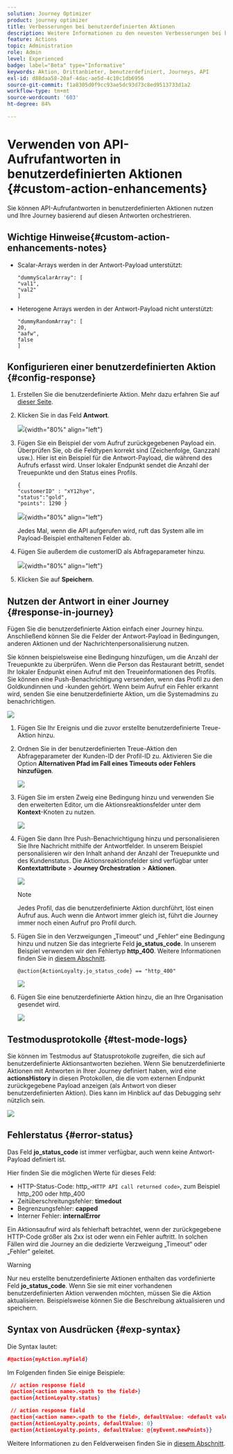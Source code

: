 ```yaml
---
solution: Journey Optimizer
product: journey optimizer
title: Verbesserungen bei benutzerdefinierten Aktionen
description: Weitere Informationen zu den neuesten Verbesserungen bei benutzerdefinierten Aktionen
feature: Actions
topic: Administration
role: Admin
level: Experienced
badge: label="Beta" type="Informative"
keywords: Aktion, Drittanbieter, benutzerdefiniert, Journeys, API
exl-id: d88daa58-20af-4dac-ae5d-4c10c1db6956
source-git-commit: f1a8305d0f9cc93ae5dc93d73c8ed9513733d1a2
workflow-type: tm+mt
source-wordcount: '603'
ht-degree: 84%

---
```


# Verwenden von API-Aufrufantworten in benutzerdefinierten Aktionen {#custom-action-enhancements}

Sie können API-Aufrufantworten in benutzerdefinierten Aktionen nutzen und Ihre Journey basierend auf diesen Antworten orchestrieren.

<!--
You can now leverage API call responses in custom actions and orchestrate your journeys based on these responses.

This capability was previously only available when using data sources. You can now use it with custom actions. 
-->

## Wichtige Hinweise{#custom-action-enhancements-notes}

<!--
* Custom actions should only be used with private or internal endpoints, and used with an appropriate capping or throttling limit. See [this page](../configuration/external-systems.md). 
-->

* Scalar-Arrays werden in der Antwort-Payload unterstützt:

  ```
  "dummyScalarArray": [
  "val1",
  "val2"
  ]
  ```

* Heterogene Arrays werden in der Antwort-Payload nicht unterstützt:

  ```
  "dummyRandomArray": [
  20,
  "aafw",
  false
  ]
  ```

<!--
## Best practices{#custom-action-enhancements-best-practices}

A capping limit of 5000 calls/s is defined for all custom actions. This limit has been set based on customers usage, to protect external endpoints targeted by custom actions. You need to take this into account in your audience-based journeys by defining an appropriate reading rate (5000 profiles/s when custom actions are used). If needed, you can override this setting by defining a greater capping or throttling limit through our Capping/Throttling APIs. See [this page](../configuration/external-systems.md).

You should not target public endpoints with custom actions for various reasons:

* Without proper capping or throttling, there is a risk of sending too many calls to a public endpoint that may not support such volume.
* Profile data can be sent through custom actions, so targeting a public endpoint could lead to inadvertently sharing personal information externally.
* You have no control on the data being returned by public endpoints. If an endpoint changes its API or starts sending incorrect information, those will be made available in communications sent, with potential negative impacts.
-->

<!--
## Define the custom action {#define-custom-action}

When defining the custom action, two enhancements have been made available: the addition of the GET method and the new payload response field. The other options and parameters are unchanged. See [this page](../action/about-custom-action-configuration.md).

### Endpoint configuration {#endpoint-configuration}

The **URL configuration** section has been renamed **Endpoint configuration**.

In the **Method** drop-down, you can now select **GET**.

![](assets/action-response1.png){width="70%" align="left"}

### Payloads {#payloads-new}

The **Action parameters** section has been renamed **Payloads**. Two fields are available:

* The **Request** field: this field is only available for POST and PUT calling methods.
* The **Response** field: this is the new capability. This field as available for all calling methods.

>[!NOTE]
> 
>Both these fields are optional.

![](assets/action-response2.png){width="70%" align="left"}
-->

## Konfigurieren einer benutzerdefinierten Aktion {#config-response}

1. Erstellen Sie die benutzerdefinierte Aktion. Mehr dazu erfahren Sie auf [dieser Seite](../action/about-custom-action-configuration.md).

1. Klicken Sie in das Feld **Antwort**.

   ![](assets/action-response2.png){width="80%" align="left"}

1. Fügen Sie ein Beispiel der vom Aufruf zurückgegebenen Payload ein. Überprüfen Sie, ob die Feldtypen korrekt sind (Zeichenfolge, Ganzzahl usw.). Hier ist ein Beispiel für die Antwort-Payload, die während des Aufrufs erfasst wird. Unser lokaler Endpunkt sendet die Anzahl der Treuepunkte und den Status eines Profils.

   ```
   {
   "customerID" : "xY12hye",    
   "status":"gold",
   "points": 1290 }
   ```

   ![](assets/action-response4.png){width="80%" align="left"}

   Jedes Mal, wenn die API aufgerufen wird, ruft das System alle im Payload-Beispiel enthaltenen Felder ab.

1. Fügen Sie außerdem die customerID als Abfrageparameter hinzu.

   ![](assets/action-response9.png){width="80%" align="left"}

1. Klicken Sie auf **Speichern**.

## Nutzen der Antwort in einer Journey {#response-in-journey}

Fügen Sie die benutzerdefinierte Aktion einfach einer Journey hinzu. Anschließend können Sie die Felder der Antwort-Payload in Bedingungen, anderen Aktionen und der Nachrichtenpersonalisierung nutzen.

Sie können beispielsweise eine Bedingung hinzufügen, um die Anzahl der Treuepunkte zu überprüfen. Wenn die Person das Restaurant betritt, sendet Ihr lokaler Endpunkt einen Aufruf mit den Treueinformationen des Profils. Sie können eine Push-Benachrichtigung versenden, wenn das Profil zu den Goldkundinnen und -kunden gehört. Wenn beim Aufruf ein Fehler erkannt wird, senden Sie eine benutzerdefinierte Aktion, um die Systemadmins zu benachrichtigen.

![](assets/action-response5.png)

1. Fügen Sie Ihr Ereignis und die zuvor erstellte benutzerdefinierte Treue-Aktion hinzu.

1. Ordnen Sie in der benutzerdefinierten Treue-Aktion den Abfrageparameter der Kunden-ID der Profil-ID zu. Aktivieren Sie die Option **Alternativen Pfad im Fall eines Timeouts oder Fehlers hinzufügen**.

   ![](assets/action-response10.png)

1. Fügen Sie im ersten Zweig eine Bedingung hinzu und verwenden Sie den erweiterten Editor, um die Aktionsreaktionsfelder unter dem **Kontext**-Knoten zu nutzen.

   ![](assets/action-response6.png)

1. Fügen Sie dann Ihre Push-Benachrichtigung hinzu und personalisieren Sie Ihre Nachricht mithilfe der Antwortfelder. In unserem Beispiel personalisieren wir den Inhalt anhand der Anzahl der Treuepunkte und des Kundenstatus. Die Aktionsreaktionsfelder sind verfügbar unter **Kontextattribute** > **Journey Orchestration** > **Aktionen**.

   ![](assets/action-response8.png)

   >[!NOTE]
   >
   >Jedes Profil, das die benutzerdefinierte Aktion durchführt, löst einen Aufruf aus. Auch wenn die Antwort immer gleich ist, führt die Journey immer noch einen Aufruf pro Profil durch.

1. Fügen Sie in den Verzweigungen „Timeout“ und „Fehler“ eine Bedingung hinzu und nutzen Sie das integrierte Feld **jo_status_code**. In unserem Beispiel verwenden wir den Fehlertyp
   **http_400**. Weitere Informationen finden Sie in [diesem Abschnitt](#error-status).

   ```
   @action{ActionLoyalty.jo_status_code} == "http_400"
   ```

   ![](assets/action-response7.png)

1. Fügen Sie eine benutzerdefinierte Aktion hinzu, die an Ihre Organisation gesendet wird.

   ![](assets/action-response11.png)

## Testmodusprotokolle {#test-mode-logs}

Sie können im Testmodus auf Statusprotokolle zugreifen, die sich auf benutzerdefinierte Aktionsantworten beziehen. Wenn Sie benutzerdefinierte Aktionen mit Antworten in Ihrer Journey definiert haben, wird eine **actionsHistory** in diesen Protokollen, die die vom externen Endpunkt zurückgegebene Payload anzeigen (als Antwort von dieser benutzerdefinierten Aktion). Dies kann im Hinblick auf das Debugging sehr nützlich sein.

![](assets/action-response12.png)

## Fehlerstatus {#error-status}

Das Feld **jo_status_code** ist immer verfügbar, auch wenn keine Antwort-Payload definiert ist.

Hier finden Sie die möglichen Werte für dieses Feld:

* HTTP-Status-Code: http_`<HTTP API call returned code>`, zum Beispiel http_200 oder http_400
* Zeitüberschreitungsfehler: **timedout**
* Begrenzungsfehler: **capped**
* Interner Fehler: **internalError**

Ein Aktionsaufruf wird als fehlerhaft betrachtet, wenn der zurückgegebene HTTP-Code größer als 2xx ist oder wenn ein Fehler auftritt. In solchen Fällen wird die Journey an die dedizierte Verzweigung „Timeout“ oder „Fehler“ geleitet.

>[!WARNING]
>
>Nur neu erstellte benutzerdefinierte Aktionen enthalten das vordefinierte Feld **jo_status_code**. Wenn Sie sie mit einer vorhandenen benutzerdefinierten Aktion verwenden möchten, müssen Sie die Aktion aktualisieren. Beispielsweise können Sie die Beschreibung aktualisieren und speichern.

## Syntax von Ausdrücken  {#exp-syntax}

Die Syntax lautet:

```json
#@action{myAction.myField} 
```

Im Folgenden finden Sie einige Beispiele:

```json
 // action response field
 @action{<action name>.<path to the field>}
 @action{ActionLoyalty.status}
```

```json
 // action response field
 @action{<action name>.<path to the field>, defaultValue: <default value expression>}
 @action{ActionLoyalty.points, defaultValue: 0}
 @action{ActionLoyalty.points, defaultValue: @{myEvent.newPoints}}
```

Weitere Informationen zu den Feldverweisen finden Sie in [diesem Abschnitt](../building-journeys/expression/field-references.md).
